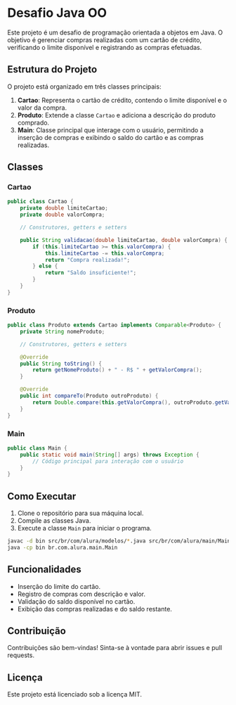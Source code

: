 # Desafio Java OO

Este projeto é um desafio de programação orientada a objetos em Java. O objetivo é gerenciar compras realizadas com um cartão de crédito, verificando o limite disponível e registrando as compras efetuadas.

## Estrutura do Projeto

O projeto está organizado em três classes principais:

1. **Cartao**: Representa o cartão de crédito, contendo o limite disponível e o valor da compra.
2. **Produto**: Extende a classe `Cartao` e adiciona a descrição do produto comprado.
3. **Main**: Classe principal que interage com o usuário, permitindo a inserção de compras e exibindo o saldo do cartão e as compras realizadas.

## Classes

### Cartao

```java
public class Cartao {
    private double limiteCartao;
    private double valorCompra;

    // Construtores, getters e setters

    public String validacao(double limiteCartao, double valorCompra) {
        if (this.limiteCartao >= this.valorCompra) {
            this.limiteCartao -= this.valorCompra;
            return "Compra realizada!";
        } else {
            return "Saldo insuficiente!";
        }
    }
}
```

### Produto

```java
public class Produto extends Cartao implements Comparable<Produto> {
    private String nomeProduto;

    // Construtores, getters e setters

    @Override
    public String toString() {
        return getNomeProduto() + " - R$ " + getValorCompra();
    }

    @Override
    public int compareTo(Produto outroProduto) {
        return Double.compare(this.getValorCompra(), outroProduto.getValorCompra());
    }
}
```

### Main

```java
public class Main {
    public static void main(String[] args) throws Exception {
        // Código principal para interação com o usuário
    }
}
```

## Como Executar

1. Clone o repositório para sua máquina local.
2. Compile as classes Java.
3. Execute a classe `Main` para iniciar o programa.

```bash
javac -d bin src/br/com/alura/modelos/*.java src/br/com/alura/main/Main.java
java -cp bin br.com.alura.main.Main
```

## Funcionalidades

- Inserção do limite do cartão.
- Registro de compras com descrição e valor.
- Validação do saldo disponível no cartão.
- Exibição das compras realizadas e do saldo restante.

## Contribuição

Contribuições são bem-vindas! Sinta-se à vontade para abrir issues e pull requests.

## Licença

Este projeto está licenciado sob a licença MIT.